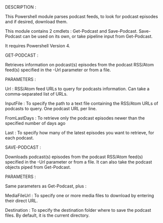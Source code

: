 DESCRIPTION :

This Powershell module parses podcast feeds, to look for podcast episodes and if desired, download them.

This module contains 2 cmdlets : Get-Podcast and Save-Podcast.
Save-Podcast can be used on its own, or take pipeline input from Get-Podcast.

It requires Powershell Version 4.

GET-PODCAST :

Retrieves information on podcast(s) episodes from the podcast RSS/Atom feed(s) specified in the -Url parameter or from a file.

PARAMETERS :

Url : RSS/Atom feed URLs to query for podcasts information.
Can take a comma-separated list of URLs.

InputFile : To specify the path to a text file containing the RSS/Atom URLs of podcasts to query. One podcast URL per line.

FromLastDays : To retrieve only the podcast episodes newer than the specified number of days ago

Last : To specify how many of the latest episodes you want to retrieve, for each podcast.

SAVE-PODCAST :

Downloads podcast(s) episodes from the podcast RSS/Atom feed(s) specified in the -Url parameter or from a file.
It can also take the podcast objects piped from Get-Podcast.

PARAMETERS :

Same parameters as Get-Podcast, plus :

MediaFileUrl : To specify one or more media files to download by entering their direct URL.

Destination : To specify the destination folder where to save the podcast files. By default, it is the current directory.
